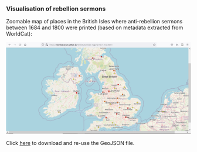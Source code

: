 ### Visualisation of rebellion sermons

Zoomable map of places in the British Isles where anti-rebellion sermons between 1684 and 1800 were printed (based on metadata extracted from WorldCat):

[<img src="./assets/MAP_screenshot-sermons.png">](https://monikabarget.github.io/Revolts/sermon-map/sermon-map.html)
  
Click [here](https://github.com/MonikaBarget/Revolts/blob/master/MAP_sermons-per-place.geojson) to download and re-use the GeoJSON file.

